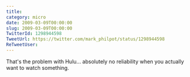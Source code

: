 ```yaml
---
title: 
category: micro
date: 2009-03-09T00:00:00
slug: 2009-03-09T00:00:00
TwitterId: 1298944598
TweetUrl: https://twitter.com/mark_philpot/status/1298944598
ReTweetUser: 
---
```


That's the problem with Hulu... absolutely no reliability when you actually want to watch something.
